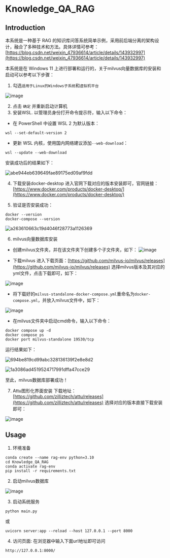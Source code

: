 # Knowledge_QA_RAG

## Introduction
本系统是一种基于 RAG 的知识库问答系统简单示例，采用前后端分离的架构设计，融合了多种技术和方法。具体详情可参考：[https://blog.csdn.net/weixin_47936614/article/details/143932997](https://blog.csdn.net/weixin_47936614/article/details/143932997)

本系统是在 Windows 11 上进行部署和运行的，关于milvus向量数据库的安装和启动可以参考以下步骤：
1. 勾选`适用于Linux的Windows子系统`和`虚拟机平台`

![image](https://github.com/user-attachments/assets/32200acc-042e-48d0-a31c-ebc07511f963)

2. 点击 `确定` 并重新启动计算机
3. 安装WSL. 以管理员身份打开命令提示符，输入以下命令：
- 在 PowerShell 中设置 WSL 2 为默认版本： 
```
wsl --set-default-version 2
```
- 更新 WSL 内核，使用国内网络建议添加`--web-download`： 
```
wsl --update --web-download
```
安装成功后的结果如下：

![abe944eb639649fae89175ed09af9fdd](https://github.com/user-attachments/assets/74fc0c97-cf3c-47c6-b3a2-240ba97a44ff)

4. 下载安装docker-desktop
进入官网下载对应的版本安装即可，官网链接：[https://www.docker.com/products/docker-desktop/](https://www.docker.com/products/docker-desktop/)

5. 验证是否安装成功：
```
docker --version
docker-compose --version
```

![a263610663c19d4046f28773a1126369](https://github.com/user-attachments/assets/1f8e801b-b2db-4644-83d7-5da10f4e5764)

6. milvus向量数据库安装
- 创建milvus文件夹，并在该文件夹下创建多个子文件夹，如下：
![image](https://github.com/user-attachments/assets/4b6a179f-86e8-4093-b2f0-259030f32627)

- 下载milvus
进入下载页面：[https://github.com/milvus-io/milvus/releases](https://github.com/milvus-io/milvus/releases)
选择milvus版本及其对应的yml文件，点击下载即可，如下：

![image](https://github.com/user-attachments/assets/5b8804ca-5c6b-4102-82ac-d47eee31c77b)

- 将下载好的`milvus-standalone-docker-compose.yml`重命名为`docker-compose.yml`，并放入milvus文件中，如下：

![image](https://github.com/user-attachments/assets/037c6ecf-28a0-4569-ada0-7143a24ebfe0)

- 在milvus文件夹中启动cmd命令，输入以下命令：
```
docker compose up -d
docker compose ps
docker port milvus-standalone 19530/tcp
```
运行结果如下：

![694be819cd99abc328136139f2e8e8d2](https://github.com/user-attachments/assets/2506153f-9625-42dd-b09c-db01e5ded5d6)

![1a3086ad4519524717991dffa47cce29](https://github.com/user-attachments/assets/a8e9a22c-2b1c-4c95-9e15-fe8d6cb0c3ee)

至此，milvus数据库部署成功！

7. Attu图形化界面安装
下载地址：[https://github.com/zilliztech/attu/releases](https://github.com/zilliztech/attu/releases)
选择对应的版本直接下载安装即可：

![image](https://github.com/user-attachments/assets/b4e96c46-e5e8-42e0-aae9-670008d3ff53)

## Usage
1. 环境准备
```
conda create --name rag-env python=3.10
cd Knowledge_QA_RAG
conda activate rag-env
pip install -r requirements.txt
```

2. 启动milvus数据库

![image](https://github.com/user-attachments/assets/4d2a37ad-3f74-4b72-969c-685c6b023e96)

3. 启动系统服务
```
python main.py
```
或
```
uvicorn server:app --reload --host 127.0.0.1 --port 8000
```

4. 访问页面: 在浏览器中输入下面url地址即可访问
```
http://127.0.0.1:8000/
```
